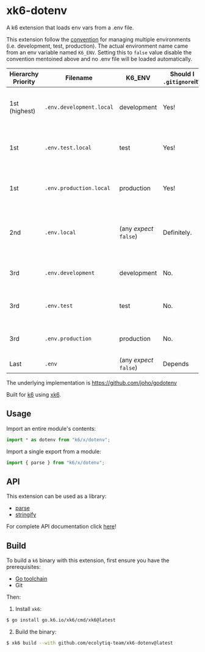 # xk6-dotenv

A k6 extension that loads env vars from a .env file.

This extension follow the [convention](https://github.com/bkeepers/dotenv#what-other-env-files-can-i-use) for managing multiple environments (i.e. development, test, production). The actual environment name came from an env variable named `K6_ENV`. Setting this to `false` value disable the convention mentoined above and no .env file will be loaded automatically.

| Hierarchy Priority | Filename                 | K6_ENV                 | Should I `.gitignore`it? | Notes                                                        |
| ------------------ | ------------------------ | ---------------------- | ------------------------ | ------------------------------------------------------------ |
| 1st (highest)      | `.env.development.local` | development            | Yes!                     | Local overrides of environment-specific settings.            |
| 1st                | `.env.test.local`        | test                   | Yes!                     | Local overrides of environment-specific settings.            |
| 1st                | `.env.production.local`  | production             | Yes!                     | Local overrides of environment-specific settings.            |
| 2nd                | `.env.local`             | (any _expect_ `false`) | Definitely.              | Local overrides. This file is loaded for all environments _except_ `test`. |
| 3rd                | `.env.development`       | development            | No.                      | Shared environment-specific settings                         |
| 3rd                | `.env.test`              | test                   | No.                      | Shared environment-specific settings                         |
| 3rd                | `.env.production`        | production             | No.                      | Shared environment-specific settings                         |
| Last               | `.env`                   | (any _expect_ `false`) | Depends                  | The Original                                                 |


The underlying implementation is https://github.com/joho/godotenv

Built for [k6](https://go.k6.io/k6) using [xk6](https://github.com/grafana/xk6).

## Usage

Import an entire module's contents:
```JavaScript
import * as dotenv from "k6/x/dotenv";
```

Import a single export from a module:
```JavaScript
import { parse } from "k6/x/dotenv";
```

## API

This extension can be used as a library:

- [parse](docs/README.md#parse)
- [stringify](docs/README.md#stringify)

For complete API documentation click [here](docs/README.md)!

## Build

To build a `k6` binary with this extension, first ensure you have the prerequisites:

- [Go toolchain](https://go101.org/article/go-toolchain.html)
- Git

Then:

1. Install `xk6`:
  ```bash
  $ go install go.k6.io/xk6/cmd/xk6@latest
  ```

2. Build the binary:
  ```bash
  $ xk6 build --with github.com/ecolytiq-team/xk6-dotenv@latest
  ```
